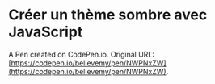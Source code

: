 # Créer un thème sombre avec JavaScript

A Pen created on CodePen.io. Original URL: [https://codepen.io/believemy/pen/NWPNxZW](https://codepen.io/believemy/pen/NWPNxZW).

